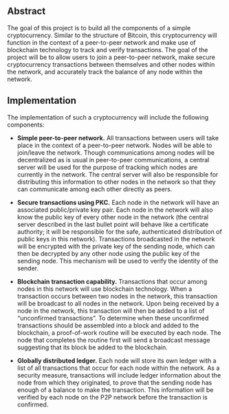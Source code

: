 ## Abstract

The goal of this project is to build all the components of a simple cryptocurrency. Similar to the structure of Bitcoin, this cryptocurrency will function in the context of a peer-to-peer network and make use of blockchain technology to track and verify transactions. The goal of the project will be to allow users to join a peer-to-peer network, make secure cryptocurrency transactions between themselves and other nodes within the network, and accurately track the balance of any node within the network.

## Implementation

The implementation of such a cryptocurrency will include the following components:

- **Simple peer-to-peer network.** All transactions between users will take place in the context of a peer-to-peer network. Nodes will be able to join/leave the network. Though communications among nodes will be decentralized as is usual in peer-to-peer communications, a central server will be used for the purpose of tracking which nodes are currently in the network. The central server will also be responsible for distributing this information to other nodes in the network so that they can communicate among each other directly as peers.

- **Secure transactions using PKC.** Each node in the network will have an associated public/private key pair. Each node in the network will also know the public key of every other node in the network (the central server described in the last bullet point will behave like a certificate authority; it will be responsible for the safe, authenticated distribution of public keys in this network). Transactions broadcasted in the network will be encrypted with the private key of the sending node, which can then be decrypted by any other node using the public key of the sending node. This mechanism will be used to verify the identity of the sender.

- **Blockchain transaction capability.** Transactions that occur among nodes in this network will use blockchain technology. When a transaction occurs between two nodes in the network, this transaction will be broadcast to all nodes in the network. Upon being received by a node in the network, this transaction will then be added to a list of “unconfirmed transactions”. To determine when these unconfirmed transactions should be assembled into a block and added to the blockchain, a proof-of-work routine will be executed by each node. The node that completes the routine first will send a broadcast message suggesting that its block be added to the blockchain.

- **Globally distributed ledger.** Each node will store its own ledger with a list of all transactions that occur for each node within the network. As a security measure, transactions will include ledger information about the node from which they originated, to prove that the sending node has enough of a balance to make the transaction. This information will be verified by each node on the P2P network before the transaction is confirmed. 
